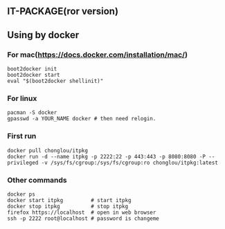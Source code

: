 IT-PACKAGE(ror version)
--------------------------------

## Using by docker

### For mac(https://docs.docker.com/installation/mac/)
    boot2docker init
    boot2docker start
    eval "$(boot2docker shellinit)"
### For linux
    pacman -S docker
    gpasswd -a YOUR_NAME docker # then need relogin.


### First run
    docker pull chonglou/itpkg
    docker run -d --name itpkg -p 2222:22 -p 443:443 -p 8080:8080 -P --privileged -v /sys/fs/cgroup:/sys/fs/cgroup:ro chonglou/itpkg:latest

### Other commands
    docker ps
    docker start itpkg         # start itpkg 
    docker stop itpkg          # stop itpkg
    firefox https://localhost  # open in web browser
    ssh -p 2222 root@localhost # password is changeme


